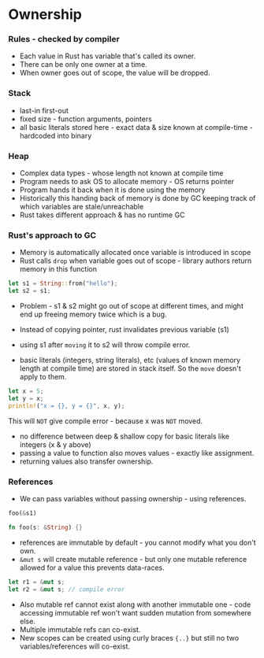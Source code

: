 # Ownership

### Rules - checked by compiler

* Each value in Rust has variable that's called its owner.
* There can be only one owner at a time.
* When owner goes out of scope, the value will be dropped.

### Stack

* last-in first-out
* fixed size - function arguments, pointers
* all basic literals stored here - exact data & size known at compile-time - hardcoded into binary

### Heap

* Complex data types - whose length not known at compile time
* Program needs to ask OS to allocate memory - OS returns pointer
* Program hands it back when it is done using the memory
* Historically this handing back of memory is done by GC keeping track of
  which variables are stale/unreachable
* Rust takes different approach & has no runtime GC

### Rust's approach to GC

* Memory is automatically allocated once variable is introduced in scope
* Rust calls `drop` when variable goes out of scope - library authors return memory in this function

```rust
let s1 = String::from("hello");
let s2 = s1;
```

* Problem - s1 & s2 might go out of scope at different times, and might end up freeing memory twice
  which is a bug.
* Instead of copying pointer, rust invalidates previous variable (s1)
* using s1 after `moving` it to s2 will throw compile error.

* basic literals (integers, string literals), etc (values of known memory length at compile time)
  are stored in stack itself. So the `move` doesn't apply to them.

```rust
let x = 5;
let y = x;
println!("x = {}, y = {}", x, y);
```
This will `NOT` give compile error - because x was `NOT` moved.

* no difference between deep & shallow copy for basic literals like integers (x & y above)
* passing a value to function also moves values - exactly like assignment.
* returning values also transfer ownership.

### References

* We can pass variables without passing ownership - using references.

```rust
foo(&s1)

fn foo(s: &String) {}
```

* references are immutable by default - you cannot modify what you don't own.
* `&mut s` will create mutable reference - but only one mutable reference allowed for a value
  this prevents data-races.

```rust
let r1 = &mut s;
let r2 = &mut s; // compile error
```

* Also mutable ref cannot exist along with another immutable one - code accessing immutable ref
  won't want sudden mutation from somewhere else.
* Multiple immutable refs can co-exist.
* New scopes can be created using curly braces `{..}` but still no two variables/references will co-exist.
